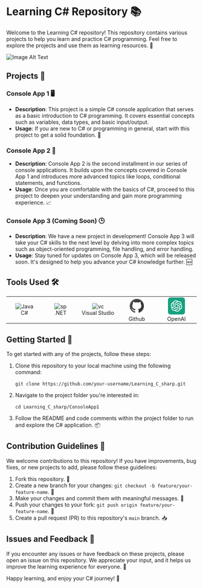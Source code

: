 # Learning C# Repository 📚

Welcome to the Learning C# repository! This repository contains various projects to help you learn and practice C# programming. Feel free to explore the projects and use them as learning resources. 🚀

![Image Alt Text](https://imgs.search.brave.com/04jbYgh6hPJf7GHLRxYoa4QHthmJvV1c3pIz_nT2Vf4/rs:fit:860:0:0/g:ce/aHR0cHM6Ly9oYWNr/ci5pby9ibG9nL21l/ZGlhL2MtZmVhdHVy/ZXMtaW1hZ2UucG5n)



## Projects 📂

### Console App 1 🖥️
- **Description**: This project is a simple C# console application that serves as a basic introduction to C# programming. It covers essential concepts such as variables, data types, and basic input/output.
- **Usage**: If you are new to C# or programming in general, start with this project to get a solid foundation. 🏁

### Console App 2 🚀
- **Description**: Console App 2 is the second installment in our series of console applications. It builds upon the concepts covered in Console App 1 and introduces more advanced topics like loops, conditional statements, and functions.
- **Usage**: Once you are comfortable with the basics of C#, proceed to this project to deepen your understanding and gain more programming experience. 📈

### Console App 3 (Coming Soon) 🕒
- **Description**: We have a new project in development! Console App 3 will take your C# skills to the next level by delving into more complex topics such as object-oriented programming, file handling, and error handling.
- **Usage**: Stay tuned for updates on Console App 3, which will be released soon. It's designed to help you advance your C# knowledge further. 🆕


## Tools Used 🛠️

<table align="center">
  <tr>
    <td align="center" width="170">
      <img src="https://imgs.search.brave.com/TRh9uxeBty5GS9oLZAnDD8XgQijKyZ6kjQtcdv6Q4jA/rs:fit:860:0:0/g:ce/aHR0cHM6Ly9zdGF0/aWMtMDAuaWNvbmR1/Y2suY29tL2Fzc2V0/cy4wMC9jLXNoYXJw/LWljb24tMjI4eDI1/Ni05bnVidzR6Ny5w/bmc" width="48" height="48" alt="Java" />
      <br>C#
    </td>
    <td align="center" width="170">
      <img src="https://imgs.search.brave.com/vcq9uOFuBLCG2LvJDj9cAyExiAE5tcvy0qwwiAaSbl8/rs:fit:860:0:0/g:ce/aHR0cHM6Ly9zdGF0/aWMtMDAuaWNvbmR1/Y2suY29tL2Fzc2V0/cy4wMC9kb3RuZXQt/aWNvbi0yNTZ4MjU2/LW96dmp3czdvLnBu/Zw" width="45" height="45" alt="sp" />
      <br>.NET
    </td>
    <td align="center" width="170">
      <img src="https://imgs.search.brave.com/Fw4B16siSe3j5obVoLz1KROGH0akLK3hwfWnU-A2aEk/rs:fit:860:0:0/g:ce/aHR0cHM6Ly93d3cu/aW5jcmVkaWJ1aWxk/LmNvbS93cC1jb250/ZW50L3VwbG9hZHMv/MjAyMS8wMy9WUzAx/LnBuZw" width="45" height="45" alt="vc" />
      <br>Visual Studio
    </td>
    <td align="center" width="170">
      <img src="https://github.com/Shubh2-0/Shubh2-0/blob/main/Images/github.png" width="45" height="45" alt="ss" />
      <br>Github
    </td>
    <td align="center" width="170">
      <img src="https://github.com/Shubh2-0/Shubh2-0/blob/main/Images/openAI.png" width="45" height="45" alt="ss" />
      <br>OpenAI
    </td>
  </tr>
</table>

## Getting Started 🏁

To get started with any of the projects, follow these steps:

1. Clone this repository to your local machine using the following command:
   ```
   git clone https://github.com/your-username/Learning_C_sharp.git
   ```

2. Navigate to the project folder you're interested in:
   ```
   cd Learning_C_sharp/ConsoleApp1
   ```

3. Follow the README and code comments within the project folder to run and explore the C# application. 📦

## Contribution Guidelines 🤝

We welcome contributions to this repository! If you have improvements, bug fixes, or new projects to add, please follow these guidelines:

1. Fork this repository. 🍴
2. Create a new branch for your changes: `git checkout -b feature/your-feature-name`. 🌿
3. Make your changes and commit them with meaningful messages. 💬
4. Push your changes to your fork: `git push origin feature/your-feature-name`. 🚀
5. Create a pull request (PR) to this repository's `main` branch. 📥

## Issues and Feedback 📢

If you encounter any issues or have feedback on these projects, please open an issue on this repository. We appreciate your input, and it helps us improve the learning experience for everyone. 🙌


Happy learning, and enjoy your C# journey! 🌟
